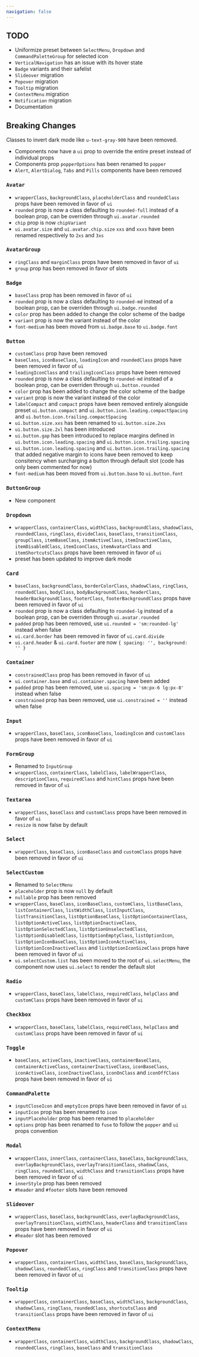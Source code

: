 ```yaml
---
navigation: false
---
```


## TODO

- Uniformize preset between `SelectMenu`, `Dropdown` and `CommandPaletteGroup` for selected icon
- `VerticalNavigation` has an issue with its hover state
- `Badge` variants and their safelist
- `Slideover` migration
- `Popover` migration
- `Tooltip` migration
- `ContextMenu` migration
- `Notification` migration
- Documentation

## Breaking Changes

Classes to invert dark mode like `u-text-gray-900` have been removed.

- Components now have a `ui` prop to override the entire preset instead of individual props
- Components prop `popperOptions` has been renamed to `popper`
- `Alert`, `AlertDialog`, `Tabs` and `Pills` components have been removed

### `Avatar`

- `wrapperClass`, `backgroundClass`, `placeholderClass` and `roundedClass` props have been removed in favor of `ui`
- `rounded` prop is now a class defaulting to `rounded-full` instead of a boolean prop, can be overriden through `ui.avatar.rounded`
- `chip` prop is now `chipVariant`
- `ui.avatar.size` and `ui.avatar.chip.size` `xxs` and `xxxs` have been renamed respectively to `2xs` and `3xs`

### `AvatarGroup`

- `ringClass` and `marginClass` props have been removed in favor of `ui`
- `group` prop has been removed in favor of slots

### `Badge`

- `baseClass` prop has been removed in favor of `ui`
- `rounded` prop is now a class defaulting to `rounded-md` instead of a boolean prop, can be overriden through `ui.badge.rounded`
- `color` prop has been added to change the color scheme of the badge
- `variant` prop is now the variant instead of the color
- `font-medium` has been moved from `ui.badge.base` to `ui.badge.font`

### `Button`

- `customClass` prop have been removed
- `baseClass`, `iconBaseClass`, `loadingIcon` and `roundedClass` props have been removed in favor of `ui`
- `leadingIconClass` and `trailingIconClass` props have been removed
- `rounded` prop is now a class defaulting to `rounded-md` instead of a boolean prop, can be overriden through `ui.button.rounded`
- `color` prop has been added to change the color scheme of the badge
- `variant` prop is now the variant instead of the color
- `labelCompact` and `compact` props have been removed entirely alongside preset `ui.button.compact` and `ui.button.icon.leading.compactSpacing` and `ui.button.icon.trailing.compactSpacing`
- `ui.button.size.xxs` has been renamed to `ui.button.size.2xs`
- `ui.button.size.2xl` has been introduced
- `ui.button.gap` has been introduced to replace margins defined in `ui.button.icon.leading.spacing` and `ui.button.icon.trailing.spacing`
- `ui.button.icon.leading.spacing` and `ui.button.icon.trailing.spacing` that added negative margin to icons have been removed to keep consitency when surcharging a button through default slot (code has only been commented for now)
- `font-medium` has been moved from `ui.button.base` to `ui.button.font`

### `ButtonGroup`

- New component

### `Dropdown`

- `wrapperClass`, `containerClass`, `widthClass`, `backgroundClass`, `shadowClass`, `roundedClass`, `ringClass`, `divideClass`, `baseClass`, `transitionClass`, `groupClass`, `itemBaseClass`, `itemActiveClass`, `itemInactiveClass`, `itemDisabledClass`, `itemIconClass`, `itemAvatarClass` and `itemShortcutsClass` props have been removed in favor of `ui`
- preset has been updated to improve dark mode

### `Card`

- `baseClass`, `backgroundClass`, `borderColorClass`, `shadowClass`, `ringClass`, `roundedClass`, `bodyClass`, `bodyBackgroundClass`, `headerClass`, `headerBackgroundClass`, `footerClass`, `footerBackgroundClass` props have been removed in favor of `ui`
- `rounded` prop is now a class defaulting to `rounded-lg` instead of a boolean prop, can be overriden through `ui.avatar.rounded`
- `padded` prop has been removed, use `ui.rounded = 'sm:rounded-lg'` instead when false
- `ui.card.border` has been removed in favor of `ui.card.divide`
- `ui.card.header` & `ui.card.footer` are now `{ spacing: '', background: '' }`

### `Container`

- `constrainedClass` prop has been removed in favor of `ui`
- `ui.container.base` and `ui.container.spacing` have been added
- `padded` prop has been removed, use `ui.spacing = 'sm:px-6 lg:px-8'` instead when false
- `constrained` prop has been removed, use `ui.constrained = ''` instead when false

### `Input`

- `wrapperClass`, `baseClass`, `iconBaseClass`, `loadingIcon` and `customClass` props have been removed in favor of `ui`

### `FormGroup`

- Renamed to `InputGroup`
- `wrapperClass`, `containerClass`, `labelClass`, `labelWrapperClass`, `descriptionClass`, `requiredClass` and `hintClass` props have been removed in favor of `ui`

### `Textarea`

- `wrapperClass`, `baseClass` and `customClass` props have been removed in favor of `ui`
- `resize` is now false by default

### `Select`

- `wrapperClass`, `baseClass`, `iconBaseClass` and `customClass` props have been removed in favor of `ui`

### `SelectCustom`

- Renamed to `SelectMenu`
- `placeholder` prop is now `null` by default
- `nullable` prop has been removed
- `wrapperClass`, `baseClass`, `iconBaseClass`, `customClass`, `listBaseClass`, `listContainerClass`, `listWidthClass`, `listInputClass`, `listTransitionClass`, `listOptionBaseClass`, `listOptionContainerClass`, `listOptionActiveClass`, `listOptionInactiveClass`, `listOptionSelectedClass`, `listOptionUnselectedClass`, `listOptionDisabledClass`, `listOptionEmptyClass`, `listOptionIcon`, `listOptionIconBaseClass`, `listOptionIconActiveClass`, `listOptionIconInactiveClass` and `listOptionIconSizeClass` props have been removed in favor of `ui`
- `ui.selectCustom.list` has been moved to the root of `ui.selectMenu`, the component now uses `ui.select` to render the default slot

### `Radio`

- `wrapperClass`, `baseClass`, `labelClass`, `requiredClass`, `helpClass` and `customClass` props have been removed in favor of `ui`

### `Checkbox`

- `wrapperClass`, `baseClass`, `labelClass`, `requiredClass`, `helpClass` and `customClass` props have been removed in favor of `ui`

### `Toggle`

- `baseClass`, `activeClass`, `inactiveClass`, `containerBaseClass`, `containerActiveClass`, `containerInactiveClass`, `iconBaseClass`, `iconActiveClass`, `iconInactiveClass`, `iconOnClass` and `iconOffClass` props have been removed in favor of `ui`

### `CommandPalette`

- `inputCloseIcon` and `emptyIcon` props have been removed in favor of `ui`
- `inputIcon` prop has been renamed to `icon`
- `inputPlaceholder` prop has been renamed to `placeholder`
- `options` prop has been renamed to `fuse` to follow the `popper` and `ui` props convention

### `Modal`

- `wrapperClass`, `innerClass`, `containerClass`, `baseClass`, `backgroundClass`, `overlayBackgroundClass`, `overlayTransitionClass`, `shadowClass`, `ringClass`, `roundedClass`, `widthClass` and `transitionClass` props have been removed in favor of `ui`
- `innerStyle` prop has been removed
- `#header` and `#footer` slots have been removed

### `Slideover`

- `wrapperClass`, `baseClass`, `backgroundClass`, `overlayBackgroundClass`, `overlayTransitionClass`, `widthClass`, `headerClass` and `transitionClass` props have been removed in favor of `ui`
- `#header` slot has been removed

### `Popover`

- `wrapperClass`, `containerClass`, `widthClass`, `baseClass`, `backgroundClass`, `shadowClass`, `roundedClass`, `ringClass` and `transitionClass` props have been removed in favor of `ui`

### `Tooltip`

- `wrapperClass`, `containerClass`, `baseClass`, `widthClass`, `backgroundClass`, `shadowClass`, `ringClass`, `roundedClass`, `shortcutsClass` and `transitionClass` props have been removed in favor of `ui`

### `ContextMenu`

- `wrapperClass`, `containerClass`, `widthClass`, `backgroundClass`, `shadowClass`, `roundedClass`, `ringClass`, `baseClass` and `transitionClass`
